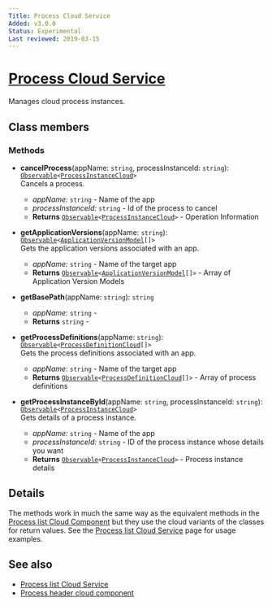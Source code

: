 ```yaml
---
Title: Process Cloud Service
Added: v3.0.0
Status: Experimental
Last reviewed: 2019-03-15
---
```


# [Process Cloud Service](../../../lib/process-services-cloud/src/lib/process/services/process-cloud.service.ts "Defined in process-cloud.service.ts")

Manages cloud process instances.

## Class members

### Methods

-   **cancelProcess**(appName: `string`, processInstanceId: `string`): [`Observable`](http://reactivex.io/documentation/observable.html)`<`[`ProcessInstanceCloud`](../../../lib/process-services-cloud/src/lib/process/start-process/models/process-instance-cloud.model.ts)`>`<br/>
    Cancels a process.
    -   _appName:_ `string`  - Name of the app
    -   _processInstanceId:_ `string`  - Id of the process to cancel
    -   **Returns** [`Observable`](http://reactivex.io/documentation/observable.html)`<`[`ProcessInstanceCloud`](../../../lib/process-services-cloud/src/lib/process/start-process/models/process-instance-cloud.model.ts)`>` - Operation Information
-   **getApplicationVersions**(appName: `string`): [`Observable`](http://reactivex.io/documentation/observable.html)`<`[`ApplicationVersionModel`](../../../lib/process-services-cloud/src/lib/models/application-version.model.ts)`[]>`<br/>
    Gets the application versions associated with an app.
    -   _appName:_ `string`  - Name of the target app
    -   **Returns** [`Observable`](http://reactivex.io/documentation/observable.html)`<`[`ApplicationVersionModel`](../../../lib/process-services-cloud/src/lib/models/application-version.model.ts)`[]>` - Array of Application Version Models
-   **getBasePath**(appName: `string`): `string`<br/>

    -   _appName:_ `string`  - 
    -   **Returns** `string` - 

-   **getProcessDefinitions**(appName: `string`): [`Observable`](http://reactivex.io/documentation/observable.html)`<`[`ProcessDefinitionCloud`](../../../lib/process-services-cloud/src/lib/models/process-definition-cloud.model.ts)`[]>`<br/>
    Gets the process definitions associated with an app.
    -   _appName:_ `string`  - Name of the target app
    -   **Returns** [`Observable`](http://reactivex.io/documentation/observable.html)`<`[`ProcessDefinitionCloud`](../../../lib/process-services-cloud/src/lib/models/process-definition-cloud.model.ts)`[]>` - Array of process definitions
-   **getProcessInstanceById**(appName: `string`, processInstanceId: `string`): [`Observable`](http://reactivex.io/documentation/observable.html)`<`[`ProcessInstanceCloud`](../../../lib/process-services-cloud/src/lib/process/start-process/models/process-instance-cloud.model.ts)`>`<br/>
    Gets details of a process instance.
    -   _appName:_ `string`  - Name of the app
    -   _processInstanceId:_ `string`  - ID of the process instance whose details you want
    -   **Returns** [`Observable`](http://reactivex.io/documentation/observable.html)`<`[`ProcessInstanceCloud`](../../../lib/process-services-cloud/src/lib/process/start-process/models/process-instance-cloud.model.ts)`>` - Process instance details

## Details

The methods work in much the same way as the equivalent methods in the
[Process list Cloud Component](../components/process-list-cloud.component.md)
but they use the cloud variants of the classes for return values. See the
[Process list Cloud Service](process-list-cloud.service.md) page for usage examples.

## See also

-   [Process list Cloud Service](process-list-cloud.service.md)
-   [Process header cloud component](../../process-services-cloud/components/process-header-cloud.component.md)
